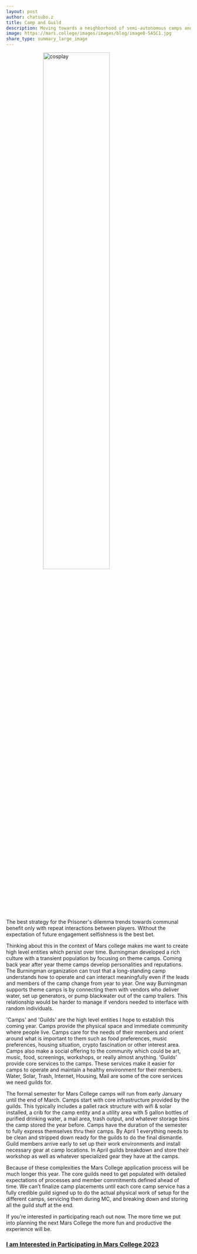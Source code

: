 ```yaml
---
layout: post
author: chatsubo.z
title: Camp and Guild
description: Moving towards a neighborhood of semi-autonomous camps and camp services. 
image: https://mars.college/images/images/blog/image0-5A5C1.jpg
share_type: summary_large_image
---
```


<style>
    img {
        width: 60%;
        display: block;
        margin-left: auto;
        margin-right: auto;
    }
</style>

![cosplay](/images/blog/image0-5A5C1.jpg)

The best strategy for the Prisoner's dilemma trends towards communal benefit only with repeat interactions between players. Without the expectation of future engagement selfishness is the best bet.
<p/>
Thinking about this in the context of Mars college makes me want to create high level entities which persist over time.  Burningman developed a rich culture with a transient population by focusing on theme camps. Coming back year after year theme camps develop personalities and reputations. The Burningman organization can trust that a long-standing camp understands how to operate and can interact meaningfully even if the leads and members of the camp change from year to year.  One way Burningman supports theme camps is by connecting them with vendors who deliver water, set up generators, or pump blackwater out of the camp trailers. This relationship would be harder to manage if vendors needed to interface with random individuals.
<p/>
'Camps' and 'Guilds' are the high level entities I hope to establish this coming year. Camps provide the physical space and immediate community where people live. Camps care for the needs of their members and orient around what is important to them such as food preferences, music preferences, housing situation, crypto fascination or other interest area. Camps also make a social offering to the community which could be art, music, food, screenings, workshops, or really almost anything. ‘Guilds’ provide core services to the camps. These services make it easier for camps to operate and maintain a healthy environment for their members. Water, Solar, Trash, Internet, Housing, Mail are some of the core services we need guilds for.
<p/>
The formal semester for Mars College camps will run from early January until the end of March.  Camps start with core infrastructure provided by the guilds. This typically includes a pallet rack structure with wifi & solar installed, a crib for the camp entity and a utility area with 5 gallon bottles of purified drinking water, a mail area, trash output, and whatever storage bins the camp stored the year before. Camps have the duration of the semester to fully express themselves thru their camps. By April 1 everything needs to be clean and stripped down ready for the guilds to do the final dismantle.
Guild members arrive early to set up their work environments and install necessary gear at camp locations. In April guilds breakdown and store their workshop as well as whatever specialized gear they have at the camps.
<p/>
Because of these complexities the Mars College application process will be much longer this year. The core guilds need to get populated with detailed expectations of processes and member commitments defined ahead of time. We can’t finalize camp placements until each core camp service has a fully credible guild signed up to do the actual physical work of setup for the different camps, servicing them during MC, and breaking down and storing all the guild stuff at the end. 
<p/>
If you’re interested in participating reach out now. The more time we put into planning the next Mars College the more fun and productive the experience will be. 
<p/>
<h3><a href=https://docs.google.com/forms/d/e/1FAIpQLSdGwGCCvEFTOb4yauRoDrtShIVjVyNCZG7CtRjMzhqo8ghdRQ/viewform>I am Interested in Participating in Mars College 2023</a>
